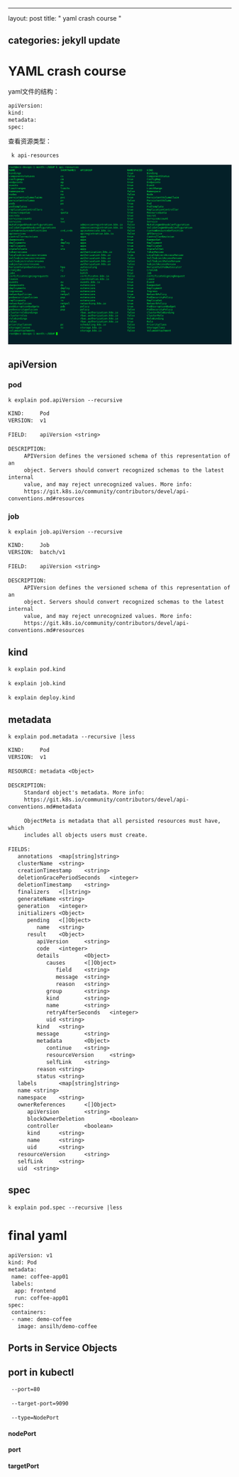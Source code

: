 


---
layout: post
title:  " yaml crash course "

categories: jekyll update
---


# YAML crash course 

yaml文件的结构：

```
apiVersion:
kind:
metadata:
spec:

```

查看资源类型：

```
 k api-resources
```

![api-resource](https://raw.githubusercontent.com/latermonk/latermonk.github.io/master/_posts/_images/api-resource.png)



## apiVersion

###  pod
```
k explain pod.apiVersion --recursive
```

```
KIND:     Pod
VERSION:  v1

FIELD:    apiVersion <string>

DESCRIPTION:
     APIVersion defines the versioned schema of this representation of an
     object. Servers should convert recognized schemas to the latest internal
     value, and may reject unrecognized values. More info:
     https://git.k8s.io/community/contributors/devel/api-conventions.md#resources

```

### job

```
k explain job.apiVersion --recursive 
```

```
KIND:     Job
VERSION:  batch/v1

FIELD:    apiVersion <string>

DESCRIPTION:
     APIVersion defines the versioned schema of this representation of an
     object. Servers should convert recognized schemas to the latest internal
     value, and may reject unrecognized values. More info:
     https://git.k8s.io/community/contributors/devel/api-conventions.md#resources
```

## kind


```
k explain pod.kind

k explain job.kind

k explain deploy.kind

```


## metadata

```
k explain pod.metadata --recursive |less
```


```
KIND:     Pod
VERSION:  v1

RESOURCE: metadata <Object>

DESCRIPTION:
     Standard object's metadata. More info:
     https://git.k8s.io/community/contributors/devel/api-conventions.md#metadata

     ObjectMeta is metadata that all persisted resources must have, which
     includes all objects users must create.

FIELDS:
   annotations  <map[string]string>
   clusterName  <string>
   creationTimestamp    <string>
   deletionGracePeriodSeconds   <integer>
   deletionTimestamp    <string>
   finalizers   <[]string>
   generateName <string>
   generation   <integer>
   initializers <Object>
      pending   <[]Object>
         name   <string>
      result    <Object>
         apiVersion     <string>
         code   <integer>
         details        <Object>
            causes      <[]Object>
               field    <string>
               message  <string>
               reason   <string>
            group       <string>
            kind        <string>
            name        <string>
            retryAfterSeconds   <integer>
            uid <string>
         kind   <string>
         message        <string>
         metadata       <Object>
            continue    <string>
            resourceVersion     <string>
            selfLink    <string>
         reason <string>
         status <string>
   labels       <map[string]string>
   name <string>
   namespace    <string>
   ownerReferences      <[]Object>
      apiVersion        <string>
      blockOwnerDeletion        <boolean>
      controller        <boolean>
      kind      <string>
      name      <string>
      uid       <string>
   resourceVersion      <string>
   selfLink     <string>
   uid  <string>

```

## spec

```
k explain pod.spec --recursive |less
```

# final yaml 

```
apiVersion: v1
kind: Pod
metadata:
 name: coffee-app01
 labels:
  app: frontend
  run: coffee-app01
spec:
 containers:
 - name: demo-coffee
   image: ansilh/demo-coffee

```
## Ports in Service Objects


## port  in  kubectl 


```
 --port=80 

 --target-port=9090  

 --type=NodePort
```


#### nodePort
#### port
#### targetPort


